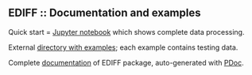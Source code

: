EDIFF :: Documentation and examples
-----------------------------------

Quick start = [Jupyter notebook](./examples/ex1_stemdiff.nb.html)
which shows complete data processing.

External
[directory with examples](https://www.dropbox.com/scl/fo/321rnw7ywyiym0gsv68r1/h?dl=0&rlkey=ucr4kmaxqmgewsx20soo4rjsm);
each example contains testing data.

Complete [documentation](./pdoc.html/index.html) of EDIFF package,
auto-generated with [PDoc](https://pdoc.dev).
